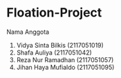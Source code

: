 # Floation-Project

Nama Anggota
1. Vidya Sinta Bilkis (2117051019)
2. Shafa Auliya (2117051042)
3. Reza Nur Ramadhan (2117051057)
4. Jihan Haya Mufialdo (2117051095)
